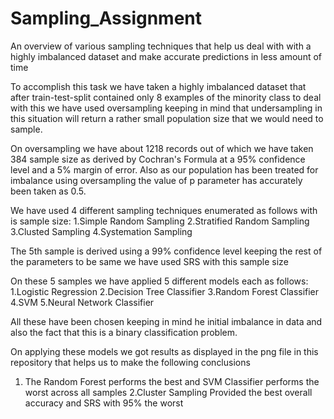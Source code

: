 # Sampling_Assignment
An overview of various sampling techniques that help us deal with with a highly imbalanced dataset and make accurate predictions in less amount of time

To accomplish this task we have taken a highly imbalanced dataset that after train-test-split contained only 8 examples of the minority class to deal with this we have used oversampling keeping in mind that undersampling in this situation 
will return a rather small population size that we would need to sample.

On oversampling we have about 1218 records out of which we have taken 384 sample size as derived by Cochran's Formula at a 95% confidence level and a 5% margin of error.
Also as our population has been treated for imbalance using oversampling the value of p parameter has accurately been taken as 0.5.

We have used 4 different sampling techniques enumerated as follows with is sample size:
1.Simple Random Sampling
2.Stratified Random Sampling
3.Clusted Sampling
4.Systemation Sampling

The 5th sample is derived using a 99% confidence level keeping the rest of the parameters to be same we have used SRS with this sample size

On these 5 samples we have applied 5 different models each as follows:
1.Logistic Regression
2.Decision Tree Classifier
3.Random Forest Classifier
4.SVM 
5.Neural Network Classifier

All these have been chosen keeping in mind he initial imbalance in data and also the fact that this is a binary classification problem.

On applying these models we got results as displayed in the png file in this repository that helps us to make the following conclusions
1. The Random Forest performs the best and SVM Classifier performs the worst across all samples 
2.Cluster Sampling Provided the best overall accuracy and SRS with 95% the worst 


